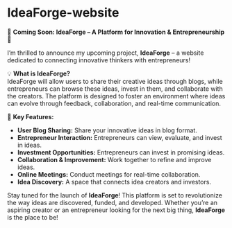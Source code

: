 ﻿# IdeaForge-website
 🚀 **Coming Soon: IdeaForge – A Platform for Innovation & Entrepreneurship** 🚀

I’m thrilled to announce my upcoming project, **IdeaForge** – a website dedicated to connecting innovative thinkers with entrepreneurs!

💡 **What is IdeaForge?**  
IdeaForge will allow users to share their creative ideas through blogs, while entrepreneurs can browse these ideas, invest in them, and collaborate with the creators. The platform is designed to foster an environment where ideas can evolve through feedback, collaboration, and real-time communication.

🌟 **Key Features:**
- **User Blog Sharing:** Share your innovative ideas in blog format.
- **Entrepreneur Interaction:** Entrepreneurs can view, evaluate, and invest in ideas.
- **Investment Opportunities:** Entrepreneurs can invest in promising ideas.
- **Collaboration & Improvement:** Work together to refine and improve ideas.
- **Online Meetings:** Conduct meetings for real-time collaboration.
- **Idea Discovery:** A space that connects idea creators and investors.

Stay tuned for the launch of **IdeaForge**! This platform is set to revolutionize the way ideas are discovered, funded, and developed. Whether you’re an aspiring creator or an entrepreneur looking for the next big thing, **IdeaForge** is the place to be!


